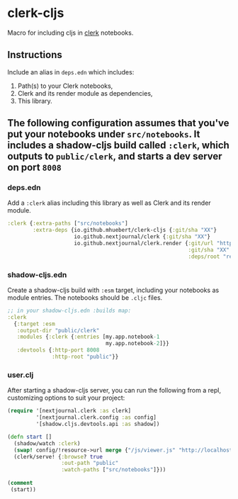 # clerk-cljs

Macro for including cljs in [clerk](http://clerk.vision) notebooks.

## Instructions

Include an alias in `deps.edn` which includes: 

1. Path(s) to your Clerk notebooks,
2. Clerk and its render module as dependencies,
3. This library.

The following configuration assumes that you've put your notebooks under `src/notebooks`.
It includes a shadow-cljs build called `:clerk`, which outputs to `public/clerk`, and starts a dev server on port `8008`
- 

### deps.edn

Add a `:clerk` alias including this library as well as Clerk and its render module.

```clj
:clerk {:extra-paths ["src/notebooks"]
        :extra-deps {io.github.mhuebert/clerk-cljs {:git/sha "XX"}
                     io.github.nextjournal/clerk {:git/sha "XX"}
                     io.github.nextjournal/clerk.render {:git/url "https://github.com/nextjournal/clerk.git"
                                                         :git/sha "XX"
                                                         :deps/root "render"}}}
```

### shadow-cljs.edn 

Create a shadow-cljs build with `:esm` target, including your notebooks as module entries. The notebooks should be `.cljc` files.

```clj 
;; in your shadow-cljs.edn :builds map:
:clerk
  {:target :esm
   :output-dir "public/clerk"
   :modules {:clerk {:entries [my.app.notebook-1
                               my.app.notebook-2]}}
   :devtools {:http-port 8008
              :http-root "public"}}
```

### user.clj 

After starting a shadow-cljs server, you can run the following from a repl, customizing options to suit your project:

```clj 
(require '[nextjournal.clerk :as clerk]
         '[nextjournal.clerk.config :as config]
         '[shadow.cljs.devtools.api :as shadow])

(defn start []
  (shadow/watch :clerk)
  (swap! config/!resource->url merge {"/js/viewer.js" "http://localhost:8008/clerk/clerk.js"})
  (clerk/serve! {:browse? true
                 :out-path "public"
                 :watch-paths ["src/notebooks"]}))
                 
(comment 
 (start))                 
```

